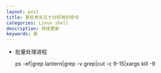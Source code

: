 ```yaml
---
layout: post
title: 那些老长又十分好用的命令
categories: Linux shell
description: 持续更新
keywords: 是
---
```


- 批量处理进程 

	ps -ef|grep lantern|grep -v grep|cut -c 9-15|xargs kill -9
